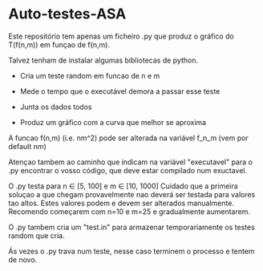 # Auto-testes-ASA

Este repositório tem apenas um ficheiro .py que produz o gráfico do T(f(n,m)) em funçao de f(n,m).

Talvez tenham de instalar algumas bibliotecas de python.

- Cria um teste random em funcao de n e m

- Mede o tempo que o executável demora a passar esse teste

- Junta os dados todos

- Produz um gráfico com a curva que melhor se aproxima

A funcao f(n,m) (i.e. nm^2) pode ser alterada na variável f_n_m (vem por default nm)

Atençao tambem ao caminho que indicam na variável "executavel" para o .py encontrar o vosso código, que deve estar compilado num exuctavel.

O .py testa para n ∈ [5, 100] e m ∈ [10, 1000]
Cuidado que a primeira soluçao a que chegam provavelmente nao deverá ser testada para valores tao altos.
Estes valores podem e devem ser alterados manualmente.
Recomendo começarem com n=10 e m=25 e gradualmente aumentarem.

O .py tambem cria um "test.in" para armazenar temporariamente os testes random que cria.

Ás vezes o .py trava num teste, nesse caso terminem o processo e tentem de novo.
